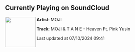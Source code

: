## Currently Playing on SoundCloud

[<img align="left" width="100" src="https://i1.sndcdn.com/artworks-p4GooleYAAM9DRyq-PZGFMg-t500x500.jpg">](https://soundcloud.com/mojimusicxx/heaven)

**Artist**: MOJI 

**Track**: MOJI & T A N E - Heaven Ft. Pink Yusin

Last updated at 07/10/2024 09:41
